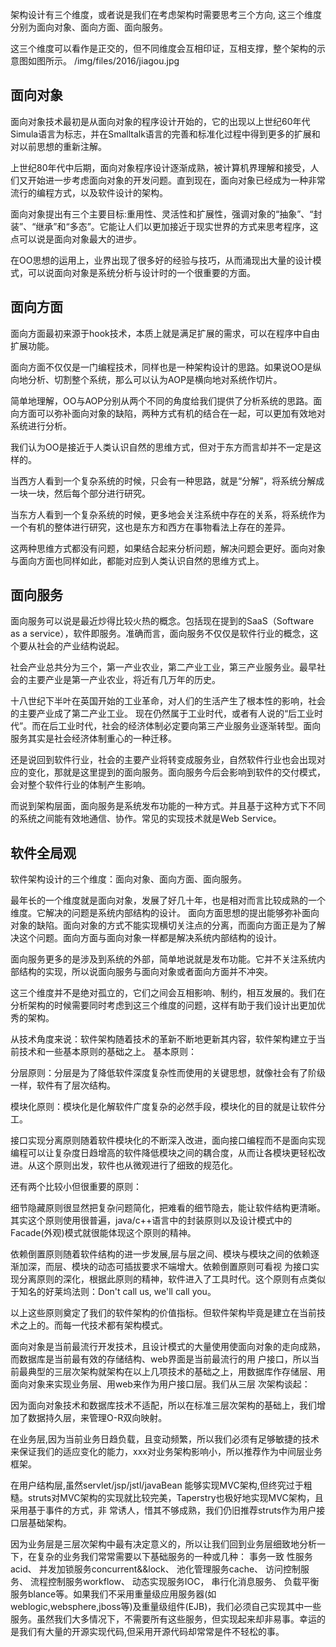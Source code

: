 架构设计有三个维度，或者说是我们在考虑架构时需要思考三个方向, 这三个维度分别为面向对象、面向方面、面向服务。

这三个维度可以看作是正交的，但不同维度会互相印证，互相支撑，整个架构的示意图如图所示。
/img/files/2016/jiagou.jpg



## 面向对象

面向对象技术最初是从面向对象的程序设计开始的，它的出现以上世纪60年代Simula语言为标志，并在Smalltalk语言的完善和标准化过程中得到更多的扩展和对以前思想的重新注解。

上世纪80年代中后期，面向对象程序设计逐渐成熟，被计算机界理解和接受，人们又开始进一步考虑面向对象的开发问题。直到现在，面向对象已经成为一种非常流行的编程方式，以及软件设计的架构。

面向对象提出有三个主要目标:重用性、灵活性和扩展性，强调对象的“抽象”、“封装”、“继承”和“多态”。它能让人们以更加接近于现实世界的方式来思考程序，这点可以说是面向对象最大的进步。

在OO思想的运用上，业界出现了很多好的经验与技巧，从而涌现出大量的设计模式，可以说面向对象是系统分析与设计时的一个很重要的方面。

## 面向方面

面向方面最初来源于hook技术，本质上就是满足扩展的需求，可以在程序中自由扩展功能。

面向方面不仅仅是一门编程技术，同样也是一种架构设计的思路。如果说OO是纵向地分析、切割整个系统，那么可以认为AOP是横向地对系统作切片。

简单地理解，OO与AOP分别从两个不同的角度给我们提供了分析系统的思路。面向方面可以弥补面向对象的缺陷，两种方式有机的结合在一起，可以更加有效地对系统进行分析。

我们认为OO是接近于人类认识自然的思维方式，但对于东方而言却并不一定是这样的。

当西方人看到一个复杂系统的时候，只会有一种思路，就是“分解”，将系统分解成一块一块，然后每个部分进行研究。

当东方人看到一个复杂系统的时候，更多地会关注系统中存在的关系，将系统作为一个有机的整体进行研究，这也是东方和西方在事物看法上存在的差异。

这两种思维方式都没有问题，如果结合起来分析问题，解决问题会更好。面向对象与面向方面也同样如此，都能对应到人类认识自然的思维方式上。

## 面向服务

面向服务可以说是最近炒得比较火热的概念。包括现在提到的SaaS（Software as a service），软件即服务。准确而言，面向服务不仅仅是软件行业的概念，这个要从社会的产业结构说起。

社会产业总共分为三个，第一产业农业，第二产业工业，第三产业服务业。最早社会的主要产业是第一产业农业，将近有几万年的历史。

十八世纪下半叶在英国开始的工业革命，对人们的生活产生了根本性的影响，社会的主要产业成了第二产业工业。
现在仍然属于工业时代，或者有人说的“后工业时代”。而在后工业时代，社会的经济体制必定要向第三产业服务业逐渐转型。面向服务其实是社会经济体制重心的一种迁移。

还是说回到软件行业，社会的主要产业将转变成服务业，自然软件行业也会出现对应的变化，那就是这里提到的面向服务。面向服务今后会影响到软件的交付模式，会对整个软件行业的体制产生影响。

而说到架构层面，面向服务是系统发布功能的一种方式。并且基于这种方式下不同的系统之间能有效地通信、协作。常见的实现技术就是Web Service。

## 软件全局观

软件架构设计的三个维度：面向对象、面向方面、面向服务。

最年长的一个维度就是面向对象，发展了好几十年，也是相对而言比较成熟的一个维度。它解决的问题是系统内部结构的设计。
面向方面思想的提出能够弥补面向对象的缺陷。面向对象的方式不能实现横切关注点的分离，而面向方面正是为了解决这个问题。面向方面与面向对象一样都是解决系统内部结构的设计。

面向服务更多的是涉及到系统的外部，简单地说就是发布功能。它并不关注系统内部结构的实现，所以说面向服务与面向对象或者面向方面并不冲突。

这三个维度并不是绝对孤立的，它们之间会互相影响、制约，相互发展的。我们在分析架构的时候需要同时考虑到这三个维度的问题，这样有助于我们设计出更加优秀的架构。







从技术角度来说：软件架构随着技术的革新不断地更新其内容，软件架构建立于当前技术和一些基本原则的基础之上。
基本原则：

分层原则：分层是为了降低软件深度复杂性而使用的关键思想，就像社会有了阶级一样，软件有了层次结构。

模块化原则：模块化是化解软件广度复杂的必然手段，模块化的目的就是让软件分工。

接口实现分离原则随着软件模块化的不断深入改进，面向接口编程而不是面向实现编程可以让复杂度日趋增高的软件降低模块之间的耦合度，从而让各模块更轻松改进。从这个原则出发，软件也从微观进行了细致的规范化。

还有两个比较小但很重要的原则：

细节隐藏原则很显然把复杂问题简化，把难看的细节隐去，能让软件结构更清晰。其实这个原则使用很普遍，java/c++语言中的封装原则以及设计模式中的Facade(外观)模式就很能体现这个原则的精神。

依赖倒置原则随着软件结构的进一步发展,层与层之间、模块与模块之间的依赖逐渐加深，而层、模块的动态可插拔要求不端增大。依赖倒置原则可看视 为接口实现分离原则的深化，根据此原则的精神，软件进入了工具时代。这个原则有点类似于知名的好莱坞法则：Don't call us, we'll call you。

以上这些原则奠定了我们的软件架构的价值指标。但软件架构毕竟是建立在当前技术之上的。而每一代技术都有架构模式。




面向对象是当前最流行开发技术，且设计模式的大量使用使面向对象的走向成熟，而数据库是当前最有效的存储结构、web界面是当前最流行的用 户接口，所以当前最典型的三层次架构就架构在以上几项技术的基础之上，用数据库作存储层、用面向对象来实现业务层、用web来作为用户接口层。我们从三层 次架构谈起：

因为面向对象技术和数据库技术不适配，所以在标准三层次架构的基础上，我们增加了数据持久层，来管理O-R双向映射。

在业务层,因为当前业务日趋负载，且变动频繁，所以我们必须有足够敏捷的技术来保证我们的适应变化的能力，xxx对业务架构影响小，所以推荐作为中间层业务框架。

在用户结构层,虽然servlet/jsp/jstl/javaBean 能够实现MVC架构,但终究过于粗糙。struts对MVC架构的实现就比较完美，Taperstry也极好地实现MVC架构，且采用基于事件的方式，非 常诱人，惜其不够成熟，我们仍旧推荐struts作为用户接口层基础架构。

因为业务层是三层次架构中最有决定意义的，所以让我们回到业务层细致地分析一下，在复杂的业务我们常常需要以下基础服务的一种或几种：
事务一致 性服务acid、
并发加锁服务concurrent&&lock、
池化管理服务cache、
访问控制服务、
流程控制服务workflow、
动态实现服务IOC，
串行化消息服务、
负载平衡服务blance等。如果我们不采用重量级应用服务器(如weblogic,websphere,jboss等)及重量级组件(EJB)，我们必须自己实现其中一些服务。虽然我们大多情况下，不需要所有这些服务，但实现起来却非易事。幸运的是我们有大量的开源实现代码,但采用开源代码却常常是件不轻松的事。








